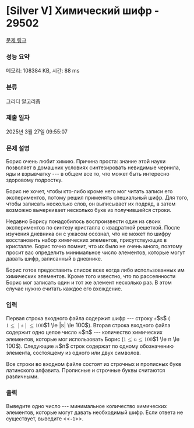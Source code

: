 # [Silver V] Химический шифр - 29502 

[문제 링크](https://www.acmicpc.net/problem/29502) 

### 성능 요약

메모리: 108384 KB, 시간: 88 ms

### 분류

그리디 알고리즘

### 제출 일자

2025년 3월 27일 09:55:07

### 문제 설명

<p>Борис очень любит химию. Причина проста: знание этой науки позволяет в домашних условиях синтезировать невидимые чернила, яды и взрывчатку --- в общем все то, что может быть интересно здоровому подростку. </p>

<p>Борис не хочет, чтобы кто-либо кроме него мог читать записи его экспериментов, потому решил применять специальный шифр. Для того, чтобы записать несколько слов, он выписывает их подряд, а затем возможно вычеркивает несколько букв из получившейся строки.</p>

<p>Недавно Борису понадобилось воспроизвести один из своих экспериментов по синтезу кристалла с квадратной решеткой. После изучения дневника он с ужасом осознал, что не может по шифру восстановить набор химических элементов, присутствующих в кристалле. Борис точно помнит, что их было не очень много, поэтому просит вас определить минимальное число элементов, которые могут давать шифр, записанный в дневнике.</p>

<p>Борис готов предоставить список всех когда либо использованных им химических элементов. Кроме того известно, что по рассеянности Борис мог записать один и тот же элемент несколько раз. В этом случае нужно считать каждое его вхождение.</p>

### 입력 

 <p>Первая строка входного файла содержит шифр --- строку <mjx-container class="MathJax" jax="CHTML" style="font-size: 109%; position: relative;"><mjx-math class="MJX-TEX" aria-hidden="true"><mjx-mi class="mjx-i"><mjx-c class="mjx-c1D460 TEX-I"></mjx-c></mjx-mi></mjx-math><mjx-assistive-mml unselectable="on" display="inline"><math xmlns="http://www.w3.org/1998/Math/MathML"><mi>s</mi></math></mjx-assistive-mml><span aria-hidden="true" class="no-mathjax mjx-copytext">$s$</span></mjx-container> (<mjx-container class="MathJax" jax="CHTML" style="font-size: 109%; position: relative;"><mjx-math class="MJX-TEX" aria-hidden="true"><mjx-mn class="mjx-n"><mjx-c class="mjx-c31"></mjx-c></mjx-mn><mjx-mo class="mjx-n" space="4"><mjx-c class="mjx-c2264"></mjx-c></mjx-mo><mjx-texatom space="4" texclass="ORD"><mjx-mo class="mjx-n"><mjx-c class="mjx-c7C"></mjx-c></mjx-mo></mjx-texatom><mjx-mi class="mjx-i"><mjx-c class="mjx-c1D460 TEX-I"></mjx-c></mjx-mi><mjx-texatom texclass="ORD"><mjx-mo class="mjx-n"><mjx-c class="mjx-c7C"></mjx-c></mjx-mo></mjx-texatom><mjx-mo class="mjx-n" space="4"><mjx-c class="mjx-c2264"></mjx-c></mjx-mo><mjx-mn class="mjx-n" space="4"><mjx-c class="mjx-c31"></mjx-c><mjx-c class="mjx-c30"></mjx-c><mjx-c class="mjx-c30"></mjx-c></mjx-mn></mjx-math><mjx-assistive-mml unselectable="on" display="inline"><math xmlns="http://www.w3.org/1998/Math/MathML"><mn>1</mn><mo>≤</mo><mrow data-mjx-texclass="ORD"><mo stretchy="false">|</mo></mrow><mi>s</mi><mrow data-mjx-texclass="ORD"><mo stretchy="false">|</mo></mrow><mo>≤</mo><mn>100</mn></math></mjx-assistive-mml><span aria-hidden="true" class="no-mathjax mjx-copytext">$1 \le |s| \le 100$</span></mjx-container>). Вторая строка входного файла содержит одно целое число <mjx-container class="MathJax" jax="CHTML" style="font-size: 109%; position: relative;"><mjx-math class="MJX-TEX" aria-hidden="true"><mjx-mi class="mjx-i"><mjx-c class="mjx-c1D45B TEX-I"></mjx-c></mjx-mi></mjx-math><mjx-assistive-mml unselectable="on" display="inline"><math xmlns="http://www.w3.org/1998/Math/MathML"><mi>n</mi></math></mjx-assistive-mml><span aria-hidden="true" class="no-mathjax mjx-copytext">$n$</span></mjx-container> --- количество химических элементов, которые мог использовать Борис (<mjx-container class="MathJax" jax="CHTML" style="font-size: 109%; position: relative;"><mjx-math class="MJX-TEX" aria-hidden="true"><mjx-mn class="mjx-n"><mjx-c class="mjx-c31"></mjx-c></mjx-mn><mjx-mo class="mjx-n" space="4"><mjx-c class="mjx-c2264"></mjx-c></mjx-mo><mjx-mi class="mjx-i" space="4"><mjx-c class="mjx-c1D45B TEX-I"></mjx-c></mjx-mi><mjx-mo class="mjx-n" space="4"><mjx-c class="mjx-c2264"></mjx-c></mjx-mo><mjx-mn class="mjx-n" space="4"><mjx-c class="mjx-c31"></mjx-c><mjx-c class="mjx-c30"></mjx-c><mjx-c class="mjx-c30"></mjx-c></mjx-mn></mjx-math><mjx-assistive-mml unselectable="on" display="inline"><math xmlns="http://www.w3.org/1998/Math/MathML"><mn>1</mn><mo>≤</mo><mi>n</mi><mo>≤</mo><mn>100</mn></math></mjx-assistive-mml><span aria-hidden="true" class="no-mathjax mjx-copytext">$1 \le n \le 100$</span></mjx-container>). Следующие <mjx-container class="MathJax" jax="CHTML" style="font-size: 109%; position: relative;"><mjx-math class="MJX-TEX" aria-hidden="true"><mjx-mi class="mjx-i"><mjx-c class="mjx-c1D45B TEX-I"></mjx-c></mjx-mi></mjx-math><mjx-assistive-mml unselectable="on" display="inline"><math xmlns="http://www.w3.org/1998/Math/MathML"><mi>n</mi></math></mjx-assistive-mml><span aria-hidden="true" class="no-mathjax mjx-copytext">$n$</span></mjx-container> строк содержат по одному обозначению элемента, состоящему из одного или двух символов.</p>

<p>Все строки во входном файле состоят из строчных и прописных букв латинского алфавита. Прописные и строчные буквы считаются различными.</p>

### 출력 

 <p>Выведите одно число --- минимальное количество химических элементов, которые могут давать необходимый шифр. Если ответа не существует, выведите <<<code>-1</code>>>.</p>


